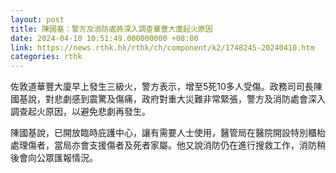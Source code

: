 ```yaml
---
layout: post
title: 陳國基：警方及消防處將深入調查華豐大廈起火原因
date: 2024-04-10 10:51:49.000000000 +08:00
link: https://news.rthk.hk/rthk/ch/component/k2/1748245-20240410.htm
categories: rthk
---
```


佐敦道華豐大廈早上發生三級火，警方表示，增至5死10多人受傷。政務司司長陳國基說，對悲劇感到震驚及傷痛，政府對重大災難非常緊張，警方及消防處會深入調查起火原因，以避免悲劇再發生。

陳國基說，已開放臨時庇護中心，讓有需要人士使用，醫管局在醫院開設特別櫃枱處理傷者，當局亦會支援傷者及死者家屬。他又說消防仍在進行搜救工作，消防稍後會向公眾匯報情況。
